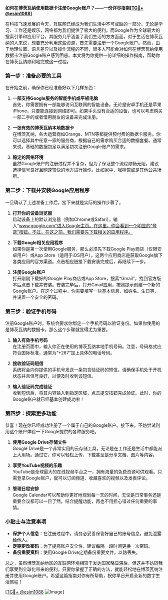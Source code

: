 **如何在博茨瓦纳使用数据卡注册Google账户？——一份详尽指南[[TG💪+ @esim1088](https://t.me/s/esim1088)]**

在科技飞速发展的今天，互联网已经成为我们生活中不可或缺的一部分。无论是学习、工作还是娱乐，网络都为我们提供了极大的便利。而Google作为全球最大的搜索引擎和应用平台，其服务几乎涵盖了我们生活的方方面面。对于生活在博茨瓦纳的人来说，想要充分利用这些资源，首先需要注册一个Google账户。然而，由于地理位置、语言差异以及操作流程的不同，很多人可能会对如何在博茨瓦纳使用数据卡注册Google账户感到困惑。本文将为你提供一份详细的操作指南，帮助你在博茨瓦纳顺利地完成这一过程。

### 第一步：准备必要的工具

在开始之前，确保你已经准备好以下几样东西：

1. **一部支持Google服务的智能手机或平板电脑**  
   首先，你需要拥有一部能够访问互联网的智能设备。无论是安卓手机还是苹果iPhone，只要能连接到网络即可。如果手头没有合适的设备，也可以考虑购买一部二手的或者借用朋友的设备来完成注册。

2. **一张有效的博茨瓦纳本地数据卡**  
   在博茨瓦纳，各大运营商如Orange、MTN等都提供预付费的数据卡服务。你可以选择其中任意一家的服务商，根据自己的需求购买合适的数据套餐。通常来说，基础的数据包足以满足初次注册Google账户的需求。

3. **稳定的网络环境**  
   虽然Google账户的注册过程并不复杂，但为了保证整个流程顺畅无阻，建议选择信号良好且网速较快的地方进行操作。比如家中、咖啡馆或是其他公共场所。

### 第二步：下载并安装Google应用程序

一旦确认了上述准备工作后，接下来就是实际的操作步骤了。

1. **打开你的设备浏览器**  
   启动设备上的默认浏览器（例如Chrome或Safari），输入“www.google.com”进入Google主页。在这里，你会看到一个明显的“登录”按钮。不过，在这之前，我们需要先下载相关的应用程序。

2. **下载Google相关应用程序**  
   如果你是第一次使用Google服务，那么必须先下载Google Play商店（仅限安卓用户）或App Store（适用于iOS用户）。这两个应用商店是获取Google旗下各类应用的官方渠道。点击相应链接下载安装完成后，再继续下一步。

3. **注册Google账户**  
   打开刚刚下载好的Google Play商店或App Store，搜索“Gmail”，找到官方版本后点击下载并安装。安装完毕后，打开Gmail应用，按照提示创建一个新的Google账户。在这个过程中，你需要填写一些基本信息，如姓名、生日等，并设置一个安全的密码。

### 第三步：验证手机号码

注册Google账户时，系统会要求你绑定一个手机号码以验证身份。如果你使用的是博茨瓦纳的数据卡，那么这个步骤就显得尤为重要。

1. **输入有效手机号码**  
   在注册页面中，输入你正在使用的博茨瓦纳本地手机号码。注意，号码格式应符合国际标准，通常为“+267”加上具体的电话号码。

2. **接收验证码短信**  
   系统将会向你提供的手机号发送一条包含验证码的短信。请确保手机处于开机状态并且信号良好，以便及时收到该短信。

3. **输入验证码完成验证**  
   收到短信后，将其内容输入到指定区域，点击提交按钮完成验证。此时，你的Google账户就已经基本创建成功啦！

### 第四步：探索更多功能

恭喜！现在你已经成功注册了一个属于自己的Google账户。接下来，不妨尝试利用这个账户体验一下Google提供的各种服务吧。

1. **使用Google Drive存储文件**  
   Google Drive是一个非常实用的云存储工具，无论是在工作还是生活中都能派上大用场。通过它，你可以轻松上传、下载甚至是分享文档、图片等内容。

2. **享受YouTube视频的乐趣**  
   YouTube是全球最大的在线视频平台之一，拥有海量的免费资源可供观看。只需登录Google账户，就可以订阅频道、收藏喜欢的视频以及发表评论。

3. **管理日程安排**  
   Google Calendar可以帮助你更好地规划每一天的时间，无论是日常事务还是重要会议都可以一目了然。结合提醒功能，再也不用担心错过任何重要的事情。

### 小贴士与注意事项

- **保护个人信息**：在注册过程中，请务必妥善保管好自己的账号信息，避免泄露给他人。
- **定期更改密码**：为了提高账户安全性，建议每隔一段时间更换一次密码。
- **备份重要资料**：使用Google Drive定期备份重要文件，以防丢失。

总之，虽然博茨瓦纳地区的互联网环境相较于发达国家略显滞后，但这并不妨碍我们享受到全球化带来的便利。只要你掌握了正确的方法，就能轻松地在博茨瓦纳注册并使用Google账户。希望这篇指南对你有所帮助，祝你早日开启全新的数字生活旅程！

[[TG💪+ @esim1088](https://t.me/s/esim1088) ![Image](https://i.postimg.cc/4NQfJmqS/Snipaste-2025-05-13-00-14-12.png)]